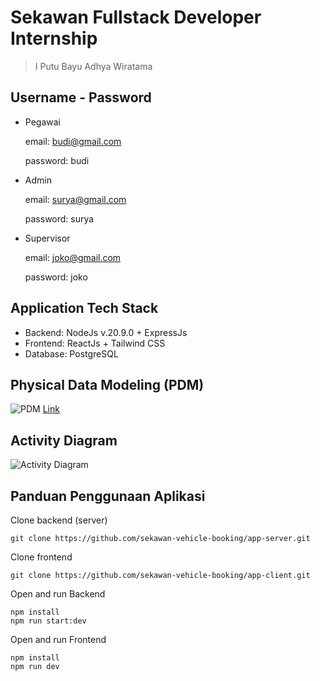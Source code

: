 # Sekawan Fullstack Developer Internship

> I Putu Bayu Adhya Wiratama

## Username - Password

- Pegawai

  email: budi@gmail.com

  password: budi

- Admin

  email: surya@gmail.com

  password: surya

- Supervisor

  email: joko@gmail.com

  password: joko

## Application Tech Stack

- Backend: NodeJs v.20.9.0 + ExpressJs
- Frontend: ReactJs + Tailwind CSS
- Database: PostgreSQL

## Physical Data Modeling (PDM)

![PDM](https://res.cloudinary.com/dvncokkpe/image/upload/v1713768786/sekawan_pdm_hyilvw.png)
[Link](https://dbdiagram.io/d/sekawan_pdm-662286b603593b6b6172a011)

## Activity Diagram

![Activity Diagram](https://res.cloudinary.com/dvncokkpe/image/upload/v1713768785/activity_diagram_oafcpw.png)

## Panduan Penggunaan Aplikasi

Clone backend (server)

```
git clone https://github.com/sekawan-vehicle-booking/app-server.git
```

Clone frontend

```
git clone https://github.com/sekawan-vehicle-booking/app-client.git
```

Open and run Backend

```
npm install
npm run start:dev
```

Open and run Frontend

```
npm install
npm run dev
```
